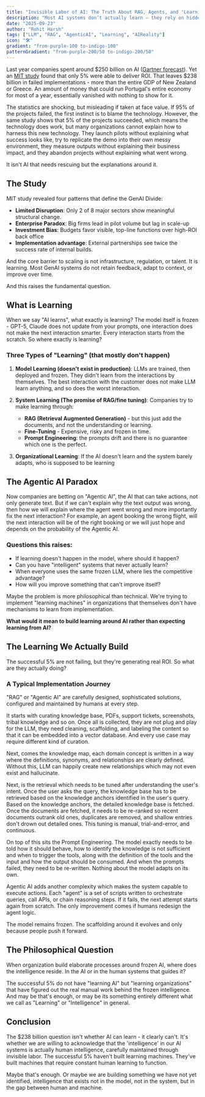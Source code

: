 ```yaml
---
title: "Invisible Labor of AI: The Truth About RAG, Agents, and 'Learning'"
description: "Most AI systems don’t actually learn — they rely on hidden human work to keep them useful."
date: "2025-09-23"
author: "Rohit Harsh"
tags: ["LLM", "RAG", "AgenticAI", "Learning", "AIReality"]
icon: "🛠️"
gradient: "from-purple-100 to-indigo-100"
patternGradient: "from-purple-200/50 to-indigo-200/50"
---
```


Last year companies spent around $250 billion on AI ([Gartner forecast](https://www.gartner.com/en/newsroom/press-releases/2025-03-31-gartner-forecasts-worldwide-genai-spending-to-reach-644-billion-in-2025)). Yet an [MIT study](https://mlq.ai/media/quarterly_decks/v0.1_State_of_AI_in_Business_2025_Report.pdf) found that only 5% were able to deliver ROI. That leaves $238 billion in failed implementations - more than the entire GDP of New Zealand or Greece. An amount of money that could run Portugal's entire economy for most of a year, essentially vanished with nothing to show for it.

The statistics are shocking, but misleading if taken at face value. If 95% of the projects failed, the first instinct is to blame the technology. However, the same study shows that 5% of the projects succeeded, which means the technology does work, but many organizations cannot explain how to harness this new technology. They launch pilots without explaining what success looks like, try to replicate the demo into their own messy environment, they measure outputs without explaining their business impact, and they abandon projects without explaining what went wrong.

It isn't AI that needs rescuing but the explanations around it.

## The Study

MIT study revealed four patterns that define the GenAI Divide:

- **Limited Disruption**: Only 2 of 8 major sectors show meaningful structural change.
- **Enterprise Paradox**: Big firms lead in pilot volume but lag in scale-up
- **Investment Bias**: Budgets favor visible, top-line functions over high-ROI back office
- **Implementation advantage**: External partnerships see twice the success rate of internal builds.

And the core barrier to scaling is not infrastructure, regulation, or talent. It is learning. Most GenAI systems do not retain feedback, adapt to context, or improve over time.

And this raises the fundamental question.

## What is Learning

When we say "AI learns", what exactly is learning? The model itself is frozen - GPT-5, Claude does not update from your prompts, one interaction does not make the next interaction smarter. Every interaction starts from the scratch. So where exactly is learning?

### Three Types of "Learning" (that mostly don't happen)

1. **Model Learning (doesn't exist in production)**: LLMs are trained, then deployed and frozen. They didn't learn from the interactions by themselves. The best interaction with the customer does not make LLM learn anything, and so does the worst interaction.

2. **System Learning (The promise of RAG/fine tuning)**: Companies try to make learning through:
   - **RAG (Retrieval Augmented Generation)** - but this just add the documents, and not the understanding or learning.
   - **Fine-Tuning** - Expensive, risky and frozen in time.
   - **Prompt Engineering**: the prompts drift and there is no guarantee which one is the perfect.

3. **Organizational Learning**: If the AI doesn't learn and the system barely adapts, who is supposed to be learning

## The Agentic AI Paradox

Now companies are betting on "Agentic AI", the AI that can take actions, not only generate text. But if we can't explain why the text output was wrong, then how we will explain where the agent went wrong and more importantly fix the next interaction? For example, an agent booking the wrong flight, will the next interaction will be of the right booking or we will just hope and depends on the probability of the Agentic AI.

### Questions this raises:

- If learning doesn't happen in the model, where should it happen?
- Can you have "intelligent" systems that never actually learn?
- When everyone uses the same frozen LLM, where lies the competitive advantage?
- How will you improve something that can't improve itself?

Maybe the problem is more philosophical than technical. We're trying to implement "learning machines" in organizations that themselves don't have mechanisms to learn from implementation.

**What would it mean to build learning around AI rather than expecting learning from AI?**

## The Learning We Actually Build

The successful 5% are not failing, but they're generating real ROI. So what are they actually doing?

### A Typical Implementation Journey

"RAG" or "Agentic AI" are carefully designed, sophisticated solutions, configured and maintained by humans at every step.

It starts with curating knowledge base, PDFs, support tickets, screenshots, tribal knowledge and so on. Once all is collected, they are not plug and play for the LLM, they need cleaning, scaffolding, and labeling the content so that it can be embedded into a vector database. And every use case may require different kind of curation.

Next, comes the knowledge map, each domain concept is written in a way where the definitions, synonyms, and relationships are clearly defined. Without this, LLM can happily create new relationships which may not even exist and hallucinate.

Next, is the retrieval which needs to be tuned after understanding the user's intent. Once the user asks the query, the knowledge base has to be retrieved based on the knowledge anchors identified in the user's query. Based on the knowledge anchors, the detailed knowledge base is fetched. Once the documents are fetched, it needs to be re-ranked so recent documents outrank old ones, duplicates are removed, and shallow entries don't drown out detailed ones. This tuning is manual, trial-and-error, and continuous.

On top of this sits the Prompt Engineering. The model exactly needs to be told how it should behave, how to identify the knowledge is not sufficient and when to trigger the tools, along with the definition of the tools and the input and how the output should be consumed. And when the prompts failed, they need to be re-written. Nothing about the model adapts on its own.

Agentic AI adds another complexity which makes the system capable to execute actions. Each "agent" is a set of scripts written to orchestrate queries, call APIs, or chain reasoning steps. If it fails, the next attempt starts again from scratch. The only improvement comes if humans redesign the agent logic.

The model remains frozen. The scaffolding around it evolves and only because people push it forward.

## The Philosophical Question

When organization build elaborate processes around frozen AI, where does the intelligence reside. In the AI or in the human systems that guides it?

The successful 5% do not have "learning AI" but "learning organizations" that have figured out the real manual work behind the frozen intelligence. And may be that's enough, or may be its something entirely different what we call as "Learning" or "Intelligence" in general.

## Conclusion

The $238 billion question isn't whether AI can learn - it clearly can't. It's whether we are willing to acknowledge that the 'intelligence' in our AI systems is actually human intelligence, carefully maintained through invisible labor. The successful 5% haven't built learning machines. They've built machines that require constant human learning to function.

Maybe that's enough. Or maybe we are building something we have not yet identified, intelligence that exists not in the model, not in the system, but in the gap between human and machine.
